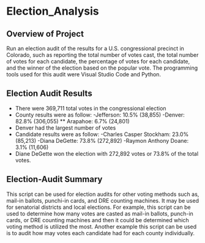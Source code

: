 # Election_Analysis
## Overview of Project
Run an election audit of the results for a U.S. congressional precinct in Colorado, such as reporting the total number of votes cast, the total number of votes for each candidate, the percentage of votes for each candidate, and the winner of the election based on the popular vote. The programming tools used for this audit were Visual Studio Code and Python.
## Election Audit Results
* There were 369,711 total votes in the congressional election
* County results were as follow:
-Jefferson: 10.5% (38,855)
-Denver: 82.8% (306,055)
** Arapahoe: 6.7% (24,801)
* Denver had the largest number of votes
* Candidate results were as follow:
-Charles Casper Stockham: 23.0% (85,213)
-Diana DeGette: 73.8% (272,892)
-Raymon Anthony Doane: 3.1% (11,606)
* Diane DeGette won the election with 272,892 votes or 73.8% of the total votes.
## Election-Audit Summary
This script can be used for election audits for other voting methods such as, mail-in ballots, punchi-in cards, and DRE counting machines. It may be used for senatorial districts and local elections. For example, this script can be used to determine how many votes are casted as mail-in ballots, punch-in cards, or DRE counting machines and then it could be determined which voting method is utilized the most. Another example this script can be used is to audit how may votes each candidate had for each county individually. 
